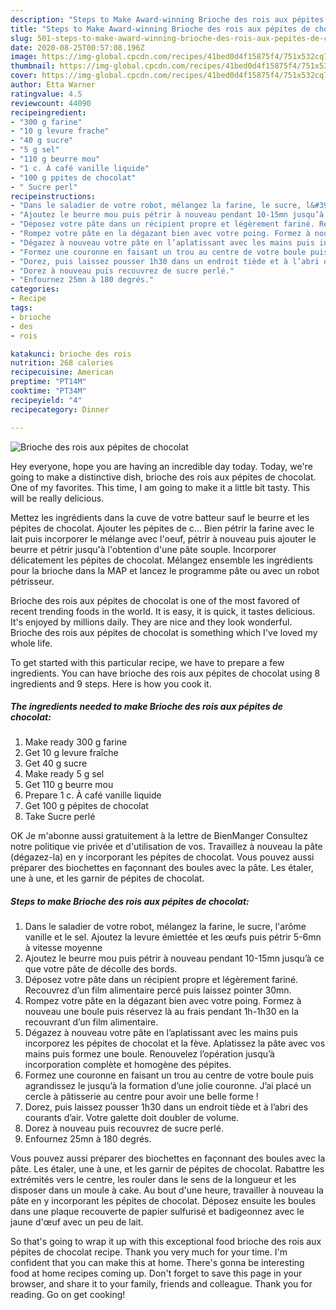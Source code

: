 ```yaml
---
description: "Steps to Make Award-winning Brioche des rois aux pépites de chocolat"
title: "Steps to Make Award-winning Brioche des rois aux pépites de chocolat"
slug: 501-steps-to-make-award-winning-brioche-des-rois-aux-pepites-de-chocolat
date: 2020-08-25T00:57:08.196Z
image: https://img-global.cpcdn.com/recipes/41bed0d4f15875f4/751x532cq70/brioche-des-rois-aux-pepites-de-chocolat-photo-principale-de-la-recette.jpg
thumbnail: https://img-global.cpcdn.com/recipes/41bed0d4f15875f4/751x532cq70/brioche-des-rois-aux-pepites-de-chocolat-photo-principale-de-la-recette.jpg
cover: https://img-global.cpcdn.com/recipes/41bed0d4f15875f4/751x532cq70/brioche-des-rois-aux-pepites-de-chocolat-photo-principale-de-la-recette.jpg
author: Etta Warner
ratingvalue: 4.5
reviewcount: 44090
recipeingredient:
- "300 g farine"
- "10 g levure frache"
- "40 g sucre"
- "5 g sel"
- "110 g beurre mou"
- "1 c. À café vanille liquide"
- "100 g ppites de chocolat"
- " Sucre perl"
recipeinstructions:
- "Dans le saladier de votre robot, mélangez la farine, le sucre, l&#39;arôme vanille et le sel. Ajoutez la levure émiettée et les œufs puis pétrir 5-6mn à vitesse moyenne"
- "Ajoutez le beurre mou puis pétrir à nouveau pendant 10-15mn jusqu’à ce que votre pâte de décolle des bords."
- "Déposez votre pâte dans un récipient propre et légèrement fariné. Recouvrez d’un film alimentaire percé puis laissez pointer 30mn."
- "Rompez votre pâte en la dégazant bien avec votre poing. Formez à nouveau une boule puis réservez là au frais pendant 1h-1h30 en la recouvrant d’un film alimentaire."
- "Dégazez à nouveau votre pâte en l’aplatissant avec les mains puis incorporez les pépites de chocolat et la fève. Aplatissez la pâte avec vos mains puis formez une boule. Renouvelez l’opération jusqu’à incorporation complète et homogène des pépites."
- "Formez une couronne en faisant un trou au centre de votre boule puis agrandissez le jusqu’à la formation d’une jolie couronne. J’ai placé un cercle à pâtisserie au centre pour avoir une belle forme !"
- "Dorez, puis laissez pousser 1h30 dans un endroit tiède et à l’abri des courants d’air. Votre galette doit doubler de volume."
- "Dorez à nouveau puis recouvrez de sucre perlé."
- "Enfournez 25mn à 180 degrés."
categories:
- Recipe
tags:
- brioche
- des
- rois

katakunci: brioche des rois 
nutrition: 268 calories
recipecuisine: American
preptime: "PT14M"
cooktime: "PT34M"
recipeyield: "4"
recipecategory: Dinner

---
```



![Brioche des rois aux pépites de chocolat](https://img-global.cpcdn.com/recipes/41bed0d4f15875f4/751x532cq70/brioche-des-rois-aux-pepites-de-chocolat-photo-principale-de-la-recette.jpg)

Hey everyone, hope you are having an incredible day today. Today, we're going to make a distinctive dish, brioche des rois aux pépites de chocolat. One of my favorites. This time, I am going to make it a little bit tasty. This will be really delicious.

Mettez les ingrédients dans la cuve de votre batteur sauf le beurre et les pépites de chocolat. Ajouter les pépites de c… Bien pétrir la farine avec le lait puis incorporer le mélange avec l&#39;oeuf, pétrir à nouveau puis ajouter le beurre et pétrir jusqu&#39;à l&#39;obtention d&#39;une pâte souple. Incorporer délicatement les pépites de chocolat. Mélangez ensemble les ingrédients pour la brioche dans la MAP et lancez le programme pâte ou avec un robot pétrisseur.

Brioche des rois aux pépites de chocolat is one of the most favored of recent trending foods in the world. It is easy, it is quick, it tastes delicious. It's enjoyed by millions daily. They are nice and they look wonderful. Brioche des rois aux pépites de chocolat is something which I've loved my whole life.


To get started with this particular recipe, we have to prepare a few ingredients. You can have brioche des rois aux pépites de chocolat using 8 ingredients and 9 steps. Here is how you cook it.

<!--inarticleads1-->

##### The ingredients needed to make Brioche des rois aux pépites de chocolat:

1. Make ready 300 g farine
1. Get 10 g levure fraîche
1. Get 40 g sucre
1. Make ready 5 g sel
1. Get 110 g beurre mou
1. Prepare 1 c. À café vanille liquide
1. Get 100 g pépites de chocolat
1. Take  Sucre perlé


OK Je m&#39;abonne aussi gratuitement à la lettre de BienManger Consultez notre politique vie privée et d&#39;utilisation de vos. Travaillez à nouveau la pâte (dégazez-la) en y incorporant les pépites de chocolat. Vous pouvez aussi préparer des biochettes en façonnant des boules avec la pâte. Les étaler, une à une, et les garnir de pépites de chocolat. 

<!--inarticleads2-->

##### Steps to make Brioche des rois aux pépites de chocolat:

1. Dans le saladier de votre robot, mélangez la farine, le sucre, l&#39;arôme vanille et le sel. Ajoutez la levure émiettée et les œufs puis pétrir 5-6mn à vitesse moyenne
1. Ajoutez le beurre mou puis pétrir à nouveau pendant 10-15mn jusqu’à ce que votre pâte de décolle des bords.
1. Déposez votre pâte dans un récipient propre et légèrement fariné. Recouvrez d’un film alimentaire percé puis laissez pointer 30mn.
1. Rompez votre pâte en la dégazant bien avec votre poing. Formez à nouveau une boule puis réservez là au frais pendant 1h-1h30 en la recouvrant d’un film alimentaire.
1. Dégazez à nouveau votre pâte en l’aplatissant avec les mains puis incorporez les pépites de chocolat et la fève. Aplatissez la pâte avec vos mains puis formez une boule. Renouvelez l’opération jusqu’à incorporation complète et homogène des pépites.
1. Formez une couronne en faisant un trou au centre de votre boule puis agrandissez le jusqu’à la formation d’une jolie couronne. J’ai placé un cercle à pâtisserie au centre pour avoir une belle forme !
1. Dorez, puis laissez pousser 1h30 dans un endroit tiède et à l’abri des courants d’air. Votre galette doit doubler de volume.
1. Dorez à nouveau puis recouvrez de sucre perlé.
1. Enfournez 25mn à 180 degrés.


Vous pouvez aussi préparer des biochettes en façonnant des boules avec la pâte. Les étaler, une à une, et les garnir de pépites de chocolat. Rabattre les extrémités vers le centre, les rouler dans le sens de la longueur et les disposer dans un moule à cake. Au bout d&#39;une heure, travailler à nouveau la pâte en y incorporant les pépites de chocolat. Déposez ensuite les boules dans une plaque recouverte de papier sulfurisé et badigeonnez avec le jaune d&#39;œuf avec un peu de lait. 

So that's going to wrap it up with this exceptional food brioche des rois aux pépites de chocolat recipe. Thank you very much for your time. I'm confident that you can make this at home. There's gonna be interesting food at home recipes coming up. Don't forget to save this page in your browser, and share it to your family, friends and colleague. Thank you for reading. Go on get cooking!
